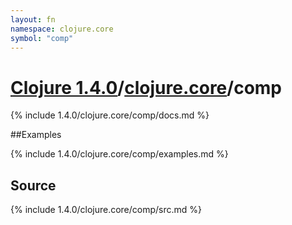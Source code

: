 ```yaml
---
layout: fn
namespace: clojure.core
symbol: "comp"
---
```


# [Clojure 1.4.0](../../)/[clojure.core](../)/comp

{% include 1.4.0/clojure.core/comp/docs.md %}

##Examples

{% include 1.4.0/clojure.core/comp/examples.md %}
## Source
{% include 1.4.0/clojure.core/comp/src.md %}


